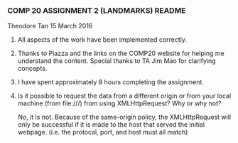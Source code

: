 ### COMP 20 ASSIGNMENT 2 (LANDMARKS) README

Theodore Tan
15 March 2016

1. All aspects of the work have been implemented correctly.

2. Thanks to Piazza and the links on the COMP20 website for helping me 
   understand the content. Special thanks to TA Jim Mao for clarifying concepts.

3. I have spent approximately 8 hours completing the assignment.

4. Is it possible to request the data from a different origin or from your local
   machine (from file:///) from using XMLHttpRequest? Why or why not?

   No, it is not. Because of the same-origin policy, the XMLHttpRequest will 
   only be successful if it is made to the host that served the initial webpage.
   (i.e. the protocal, port, and host must all match)